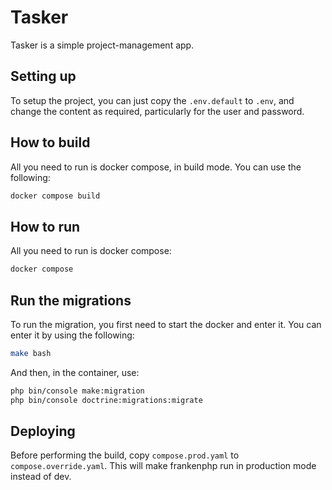 # Tasker
Tasker is a simple project-management app.

## Setting up
To setup the project, you can just copy the `.env.default` to `.env`, and change the content as required, particularly for the user and password.

## How to build
All you need to run is docker compose, in build mode. You can use the following:
```sh
docker compose build
```

## How to run
All you need to run is docker compose:
```sh
docker compose
```

## Run the migrations
To run the migration, you first need to start the docker and enter it. You can enter it by using the following:
```sh
make bash
```
And then, in the container, use:
```sh
php bin/console make:migration
php bin/console doctrine:migrations:migrate
```

## Deploying
Before performing the build, copy `compose.prod.yaml` to `compose.override.yaml`. This will make frankenphp run in production mode instead of dev.
